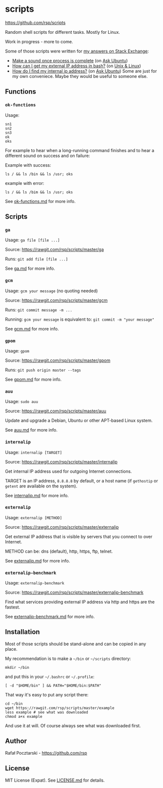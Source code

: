 scripts
=======
https://github.com/rsp/scripts

Random shell scripts for different tasks.
Mostly for Linux.

Work in progress - more to come.

Some of those scripts were written for
[my answers on Stack Exchange](https://stackexchange.com/users/303952/rsp):

* [Make a sound once process is complete](https://askubuntu.com/questions/277215/make-a-sound-once-process-is-complete/604116#604116) (on [Ask Ubuntu](https://askubuntu.com/users/11582/rsp))
* [How can I get my external IP address in bash?](https://unix.stackexchange.com/questions/22615/how-can-i-get-my-external-ip-address-in-bash/194136#194136) (on [Unix & Linux](https://unix.stackexchange.com/users/23774/rsp))
* [How do I find my internal ip address?](https://askubuntu.com/questions/430853/how-do-i-find-my-internal-ip-address/604691#604691) (on [Ask Ubuntu](https://askubuntu.com/users/11582/rsp))
Some are just for my own conveniece. Maybe they would be useful to someone else.

Functions
---------
### `ok-functions`
Usage:
```
sn1
sn2
sn3
ok
oks
```

For example to hear when a long-running command finishes and to hear a different sound on success and on failure:

Example with success:
```
ls / && ls /bin && ls /usr; oks
```
example with error:
```
ls / && ls /bim && ls /usr; oks
```

See [ok-functions.md](ok-functions.md) for more info.

Scripts
-------
### `ga`
Usage: `ga file [file ...]`

Source: https://rawgit.com/rsp/scripts/master/ga

Runs: `git add file [file ...]`

See [ga.md](ga.md) for more info.

### `gcm`
Usage: `gcm your message` (no quoting needed)

Source: https://rawgit.com/rsp/scripts/master/gcm

Runs: `git commit message -m ...`

Running: `gcm your message`
is equivalent to: `git commit -m "your message"`

See [gcm.md](gcm.md) for more info.

### `gpom`
Usage: `gpom`

Source: https://rawgit.com/rsp/scripts/master/gpom

Runs: `git push origin master --tags`

See [gpom.md](gpom.md) for more info.

### `auu`
Usage: `sudo auu`

Source: https://rawgit.com/rsp/scripts/master/auu

Update and upgrade a Debian, Ubuntu or other APT-based Linux system.

See [auu.md](auu.md) for more info.

### `internalip`
Usage: `internalip [TARGET]`

Source: https://rawgit.com/rsp/scripts/master/internalip

Get internal IP address used for outgoing Internet connections.

TARGET is an IP address, `8.8.8.8` by default,
or a host name (if `gethostip` or `getent` are available on the system).

See [internalip.md](internalip.md) for more info.

### `externalip`
Usage: `externalip [METHOD]`

Source: https://rawgit.com/rsp/scripts/master/externalip

Get external IP address that is visible by servers that you connect to over Internet.

METHOD can be: dns (default), http, https, ftp, telnet.

See [externalip.md](externalip.md) for more info.

### `externalip-benchmark`
Usage: `externalip-benchmark`

Source: https://rawgit.com/rsp/scripts/master/externalip-benchmark

Find what services providing external IP address via http and https are the fastest.

See [externalip-benchmark.md](externalip-benchmark.md) for more info.

Installation
------------
Most of those scripts should be stand-alone and can be copied in any place.

My recommendation is to make a `~/bin` or `~/scripts` directory:
```
mkdir ~/bin
```
and put this in your `~/.bashrc` or `~/.profile`:
```
[ -d "$HOME/bin" ] && PATH="$HOME/bin:$PATH"
```
That way it's easy to put any script there:
```
cd ~/bin
wget https://rawgit.com/rsp/scripts/master/example
less example # see what was downloaded
chmod a+x example
```
And use it at will.
Of course always see what was downloaded first.

Author
------
Rafał Pocztarski - https://github.com/rsp

License
-------
MIT License (Expat). See [LICENSE.md](LICENSE.md) for details.
